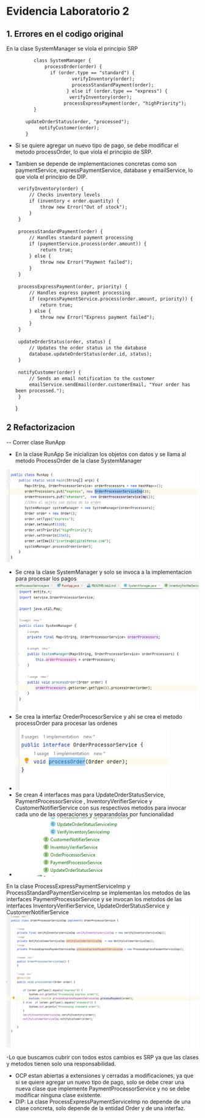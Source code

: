 # Evidencia Laboratorio 2

## 1. Errores en el codigo original


En la clase  SystemManager se viola el principio SRP

              class SystemManager {
                  processOrder(order) {
                    if (order.type == "standard") {
                            verifyInventory(order);
                            processStandardPayment(order);
                          } else if (order.type == "express") {
                           verifyInventory(order);
                         processExpressPayment(order, "highPriority");
              }

           updateOrderStatus(order, "processed");
                notifyCustomer(order);
           }

-  Si se quiere agregar un nuevo tipo de pago, se debe modificar el metodo processOrder, lo que viola el principio de SRP.
-  Tambien se depende de implementaciones concretas como son paymentService, expressPaymentService, database y emailService, lo que viola el principio de DIP.  



        verifyInventory(order) {
            // Checks inventory levels
            if (inventory < order.quantity) {
                throw new Error("Out of stock");
            }
        }

        processStandardPayment(order) {
            // Handles standard payment processing
            if (paymentService.process(order.amount)) {
                return true;
            } else {
                throw new Error("Payment failed");
            }
        }

        processExpressPayment(order, priority) {
            // Handles express payment processing
            if (expressPaymentService.process(order.amount, priority)) {
                return true;
            } else {
                throw new Error("Express payment failed");
            }
        }

        updateOrderStatus(order, status) {
            // Updates the order status in the database
            database.updateOrderStatus(order.id, status);
        }

        notifyCustomer(order) {
            // Sends an email notification to the customer
            emailService.sendEmail(order.customerEmail, "Your order has been processed.");
        }
    }

## 2 Refactorizacion
-- Correr clase RunApp
- En la clase RunApp Se inicializan los objetos  con datos y se llama al metodo ProcessOrder de la clase SystemManager


![img_1.png](img_1.png)

- Se crea la clase SystemManager y solo se invoca a la implementacion para procesar los pagos
![img_2.png](img_2.png)
- Se crea la interfaz OrederProcesorService  y ahi se crea el metodo processOrder para procesar las ordenes
- ![img_3.png](img_3.png)
- Se crean 4 interfaces mas para UpdateOrderStatusService, PaymentProcessorService , InventoryVerifierService y CustomerNotifierService con sus respectivos metodos para invocar cada uno de las operaciones y separandolas por funcionalidad 
- ![img_4.png](img_4.png)

En la clase ProcessExpressPaymentServiceImp y ProcessStandardPaymentServiceImp se implementan los metodos de las interfaces PaymentProcessorService y se invocan los metodos de las interfaces InventoryVerifierService, UpdateOrderStatusService y CustomerNotifierService![img_5.png](img_5.png)

-Lo que buscamos cubrir con todos estos cambios es SRP ya que las clases y metodos tienen solo una responsabilidad.
- OCP estan abiertas a extensiones y cerradas a modificaciones, ya que si se quiere agregar un nuevo tipo de pago, solo se debe crear una nueva clase que implemente PaymentProcessorService y no se debe modificar ninguna clase existente.
- DIP: La clase ProcessExpressPaymentServiceImp no depende de una clase concreta, solo depende de la entidad Order y de una interfaz.


